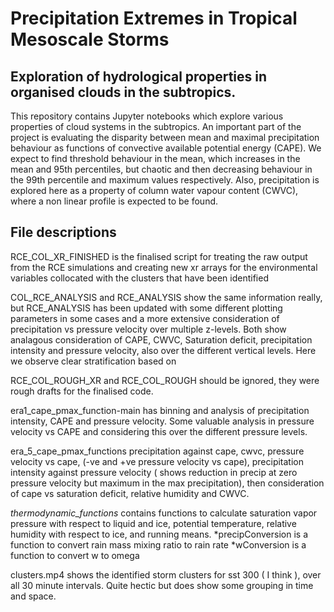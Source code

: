 # Precipitation Extremes in Tropical Mesoscale Storms

## Exploration of hydrological properties in organised clouds in the subtropics.

This repository contains Jupyter notebooks which explore various properties of cloud systems in the subtropics. An important part of the project is evaluating the disparity between mean  and maximal precipitation behaviour as functions of convective available potential energy (CAPE). We expect to find threshold behaviour in the mean, which increases in the mean and 95th percentiles, but chaotic and then decreasing behaviour in the 99th percentile and maximum values respectively. Also, precipitation is explored here as a property of column water vapour content (CWVC), where a non linear profile is expected to be found. 

## File descriptions

RCE_COL_XR_FINISHED is the finalised script for treating the raw output from the RCE simulations and creating new xr arrays for the environmental variables collocated with the clusters that have been identified

COL_RCE_ANALYSIS and RCE_ANALYSIS show the same information really, but RCE_ANALYSIS has been updated with some different plotting parameters in some cases and a more extensive consideration of precipitation vs pressure velocity over multiple z-levels. Both show analagous consideration of CAPE, CWVC, Saturation deficit, precipitation intensity and pressure velocity, also over the different vertical levels. Here we observe clear stratification based on 

RCE_COL_ROUGH_XR and RCE_COL_ROUGH should be ignored, they were rough drafts for the finalised code.

era1_cape_pmax_function-main has binning and analysis of precipitation intensity, CAPE and pressure velocity. Some valuable analysis in pressure velocity vs CAPE and considering this over the different pressure levels.

era_5_cape_pmax_functions precipitation against cape, cwvc, pressure velocity vs cape, (-ve and +ve pressure velocity vs cape), precipitation intensity against pressure velocity ( shows reduction in precip at zero pressure velocity but maximum in the max precipitation), then consideration of cape vs saturation deficit, relative humidity and CWVC. 

*thermodynamic_functions* contains functions to calculate saturation vapor pressure with respect to liquid and ice, potential temperature, relative humidity with respect to ice, and running means.
*precipConversion is a function to convert rain mass mixing ratio to rain rate
*wConversion is a function to convert w to omega

clusters.mp4 shows the identified storm clusters for sst 300 ( I think ), over all 30 minute intervals. Quite hectic but does show some grouping in time and space. 

